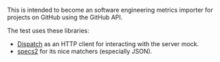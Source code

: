 This is intended to become an software engineering metrics importer
for projects on GitHub using the GitHub API.

The test uses these libraries:

- [Dispatch](http://dispatch.databinder.net)
  as an HTTP client for interacting with the server mock.
- [specs2](http://etorreborre.github.io/specs2)
  for its nice matchers (especially JSON).
